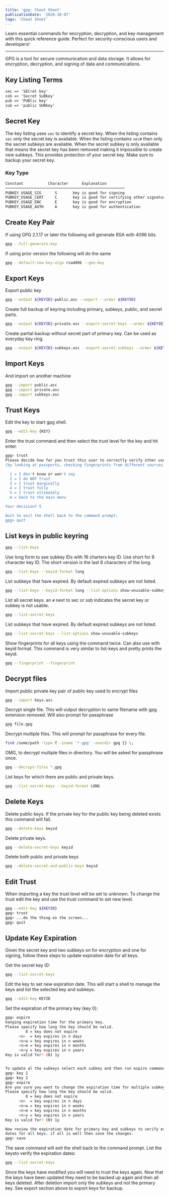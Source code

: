 ```yaml
---
title: 'gpg: Cheat Sheet'
publicationDate: '2020-10-07'
tags: 'Cheat Sheet'
---
```


Learn essential commands for encryption, decryption, and key management with this quick reference guide. Perfect for
security-conscious users and developers!

---

GPG is a tool for secure communication and data storage. It allows for encryption, decryption, and signing of data and
communications.

## Key Listing Terms

```txt
sec => 'SECret key'
ssb => 'Secret SuBkey'
pub => 'PUBlic key'
sub => 'public SUBkey'
```

## Secret Key

The key listing uses `sec` to identify a secret key. When the listing contains `sec` only the secret key is available.
When the listing contains `sec#` then only the secret subkeys are available. When the secret subkey is only available
that means the secret key has been removed making it impossible to create new subkeys. This provides protection of your
secret key. Make sure to backup your secret key.

### Key Type

```txt
Constant           Character      Explanation
─────────────────────────────────────────────────────
PUBKEY_USAGE_SIG      S       key is good for signing
PUBKEY_USAGE_CERT     C       key is good for certifying other signatures
PUBKEY_USAGE_ENC      E       key is good for encryption
PUBKEY_USAGE_AUTH     A       key is good for authentication
```

## Create Key Pair

If using GPG 2.1.17 or later the following will generate RSA with 4096 bits.

```bash
gpg --full-generate-key
```

If using prior version the following will do the same

```bash
gpg --default-new-key-algo rsa4096 --gen-key
```

## Export Keys

Export public key

```bash
gpg --output ${KEYID}-public.asc --export --armor ${KEYID}
```

Create full backup of keyring including primary, subkeys, public, and secret parts.

```bash
gpg --output ${KEYID}-private.asc --export-secret-keys --armor ${KEYID}
```

Create partial backup without secret part of primary key. Can be used as everyday key ring.

```bash
gpg --output ${KEYID}-subkeys.asc --export-secret-subkeys --armor ${KEYID}
```

## Import Keys

And import on another machine

```bash
gpg --import public.asc
gpg --import private.asc
gpg --import subkeys.asc
```

## Trust Keys

Edit the key to start gpg shell.

```bash
gpg --edit-key {KEY}
```

Enter the trust command and then select the trust level for the key and hit enter.

```bash
gpg> trust
Please decide how far you trust this user to correctly verify other users' keys
(by looking at passports, checking fingerprints from different sources, etc.)

  1 = I don't know or won't say
  2 = I do NOT trust
  3 = I trust marginally
  4 = I trust fully
  5 = I trust ultimately
  m = back to the main menu

Your decision? 5

Quit to exit the shell back to the command prompt:
gpg> quit
```

## List keys in public keyring

```bash
gpg --list-keys
```

Use long form to see subkey IDs with 16 charters key ID. Use short for 8 character key ID. The short version is the last
8 characters of the long.

```bash
gpg --list-keys --keyid-format long
```

List subkeys that have expired. By default expired subkeys are not listed.

```bash
gpg --list-keys --keyid-format long --list-options show-unusable-subkeys
```

List all secret keys. an `#` next to sec or ssb indicates the secret key or subkey is not usable.

```bash
gpg --list-secret-keys
```

List subkeys that have expired. By default expired subkeys are not listed.

```bash
gpg --list-secret-keys --list-options show-unusable-subkeys
```

Show fingerprints for all keys using the command twice. Can also use with keyid format. This command is very similar to
list-keys and pretty prints the keyid.

```bash
gpg --fingerprint --fingerprint
```

## Decrypt files

Import public private key pair of public key used to encrypt files

```bash
gpg --import keys.asc
```

Decrypt single file. This will output decryption to same filename with gpg extension removed. Will also prompt for
passphrase

```bash
gpg file.gpg
```

Decrypt multiple files. This will prompt for passphrase for every file.

```bash
find /some/path -type f -iname '*.gpg' -execdir gpg {} \;
```

OMG, to decrypt multiple files in directory. You will be asked for passphrase once.

```bash
gpg --decrypt-files *.gpg
```

List keys for which there are public and private keys.

```bash
gpg --list-secret-keys --keyid-format LONG
```

## Delete Keys

Delete public keys. If the private key for the public key being deleted exists this command will fail.

```bash
gpg --delete-keys keyid
```

Delete private keys.

```bash
gpg --delete-secret-keys keyid
```

Delete both public and private keys

```bash
gpg --delete-secret-and-public-keys keyid
```

## Edit Trust

When importing a key the trust level will be set to unknown. To change the trust edit the key and use the trust command
to set new level.

```bash
gpg --edit-key ${KEYID}
gpg> trust
gpg> ...do the thing on the screen...
gpg> quit
```

## Update Key Expiration

Given the secret key and two subkeys on for encryption and one for signing, follow these steps to update expiration date
for all keys.

Get the secret key ID:

```bash
gpg --list-secret-keys
```

Edit the key to set new expiration date. This will start a shell to manage the keys and list the selected key and
subkeys.

```bash
gpg --edit-key KEYID
```

Set the expiration of the primary key (key 0):

```bash
gpg> expire
hanging expiration time for the primary key.
Please specify how long the key should be valid.
         0 = key does not expire
      <n>  = key expires in n days
      <n>w = key expires in n weeks
      <n>m = key expires in n months
      <n>y = key expires in n years
Key is valid for? (0) 1y


To update al the subkeys select each subkey and then run expire command again:
gpg> key 1
gpg> key 2
gpg> expire
Are you sure you want to change the expiration time for multiple subkeys? (y/N) y
Please specify how long the key should be valid.
         0 = key does not expire
      <n>  = key expires in n days
      <n>w = key expires in n weeks
      <n>m = key expires in n months
      <n>y = key expires in n years
Key is valid for? (0) 1y

Now review the expiration date for primary key and subkeys to verify expiration
dates for all keys. if all is well then save the changes.
gpg> save
```

The save command will exit the shell back to the command prompt. List the keysto verify the expiration dates:

```bash
gpg --list-secret-keys
```

Since the keys have modified you will need to trust the keys again. Now that the keys have been updated they need to be
backed up again and then all keys deleted. After deletion import only the subkeys and not the primary key. See export
section above to export keys for backup.
